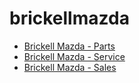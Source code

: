 # brickellmazda

* [Brickell Mazda - Parts](./parts)
* [Brickell Mazda - Service](./service)
* [Brickell Mazda - Sales](./sales)